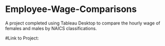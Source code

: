 # Employee-Wage-Comparisons
A project completed using Tableau Desktop to compare the hourly wage of females and males by NAICS classifications.

#Link to Project: 
